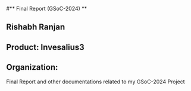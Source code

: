 #** Final Report (GSoC-2024) **
## Rishabh Ranjan
## Product: Invesalius3
## Organization:

Final Report and other documentations related to my GSoC-2024 Project
